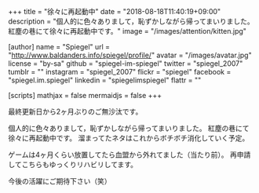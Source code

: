 +++
title = "徐々に再起動中"
date = "2018-08-18T11:40:19+09:00"
description = "個人的に色々ありまして，恥ずかしながら帰ってまいりました。紅塵の巷にて徐々に再起動中です。"
image = "/images/attention/kitten.jpg"

[author]
  name      = "Spiegel"
  url       = "http://www.baldanders.info/spiegel/profile/"
  avatar    = "/images/avatar.jpg"
  license   = "by-sa"
  github    = "spiegel-im-spiegel"
  twitter   = "spiegel_2007"
  tumblr    = ""
  instagram = "spiegel_2007"
  flickr    = "spiegel"
  facebook  = "spiegel.im.spiegel"
  linkedin  = "spiegelimspiegel"
  flattr    = ""

[scripts]
  mathjax = false
  mermaidjs = false
+++

最終更新日から2ヶ月ぶりのご無沙汰です。

個人的に色々ありまして，恥ずかしながら帰ってまいりました。
紅塵の巷にて徐々に再起動中です。
溜まってたネタはこれからボチボチ消化していく予定。

ゲームは4ヶ月くらい放置してたら血盟から外れてました（当たり前）。
再申請してこちらもゆっくりリハビリしてます。

今後の活躍にご期待下さい（笑）
